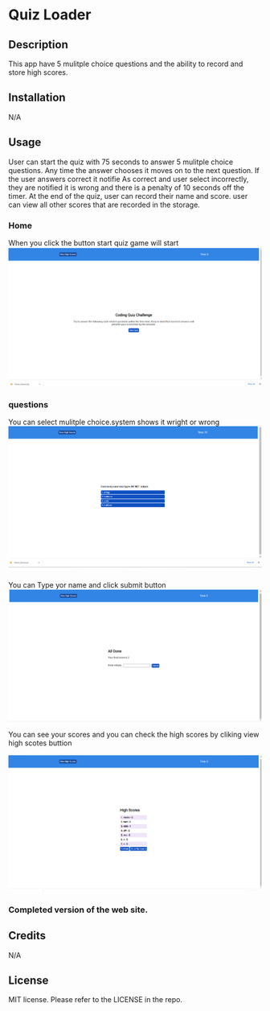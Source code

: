 # Quiz Loader

## Description

This app have 5 mulitple choice questions and the ability to record and store high scores. 

## Installation

N/A

## Usage
User can start the quiz with 75 seconds to answer 5 mulitple choice questions. Any time the answer chooses it moves on to the next question. If the user answers correct it notifie As correct and user select  incorrectly, they are notified it is wrong and there is a penalty of 10 seconds off the timer. At the end of the quiz, user can record their name and  score. user can view all other scores that are recorded in the  storage. 

### Home  
When you click the button start quiz game will start
![alt text](/Images/1.png)


### questions
You can select mulitple choice.system shows it wright  or wrong
![alt text](Images/2.png)


### 

You can Type yor name and click submit button
![alt text](Images/4.png)

You can see your scores and you can check the high scores by cliking view high scotes buttion

![alt text](Images/Screenshot%202023-01-10%20172614.png)



### Completed version of the web site.



## Credits

N/A

## License
MIT license.
Please refer to the LICENSE in the repo.
